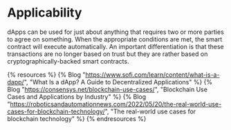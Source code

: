 # Applicability

dApps can be used for just about anything that requires two or more parties to agree on something. When the appropriate conditions are met, the smart contract will execute automatically. An important differentiation is that these transactions are no longer based on trust but they are rather based on cryptographically-backed smart contracts.

{% resources %}
  {% Blog "https://www.sofi.com/learn/content/what-is-a-dapp/", "What Is a dApp? A Guide to Decentralized Applications" %}
  {% Blog "https://consensys.net/blockchain-use-cases/", "Blockchain Use Cases and Applications by Industry" %}
  {% Blog "https://roboticsandautomationnews.com/2022/05/20/the-real-world-use-cases-for-blockchain-technology/", "The real-world use cases for blockchain technology" %}
{% endresources %}
